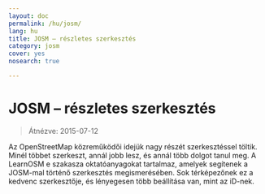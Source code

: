 ```yaml
---
layout: doc
permalink: /hu/josm/
lang: hu
title: JOSM – részletes szerkesztés
category: josm
cover: yes
nosearch: true

---
```


JOSM – részletes szerkesztés
================

> Átnézve: 2015-07-12

Az OpenStreetMap közreműködői idejük nagy részét szerkesztéssel töltik. Minél többet szerkeszt, annál jobb lesz, és annál több dolgot tanul meg. A LearnOSM e szakasza oktatóanyagokat tartalmaz, amelyek segítenek a JOSM-mal történő szerkesztés megismerésében. Sok térképezőnek ez a kedvenc szerkesztője, és lényegesen több beállítása van, mint az iD-nek.